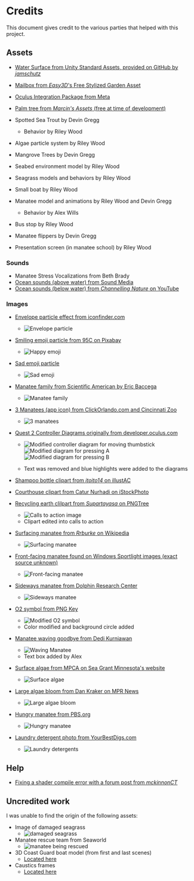 # Credits
This document gives credit to the various parties that helped with this project.

## Assets
- [Water Surface from Unity Standard Assets, provided on GitHub by *jamschutz*](https://github.com/jamschutz/Unity-Standard-Assets)

- [Mailbox from *Easy3D*'s Free Stylized Garden Asset](https://assetstore.unity.com/packages/3d/props/exterior/free-stylized-garden-asset-145896)

- [Oculus Integration Package from Meta](https://developer.oculus.com/downloads/package/unity-integration/50.0)

- [Palm tree from *Marcin's Assets* (free at time of development)](https://assetstore.unity.com/packages/3d/vegetation/trees/palm-tree-123890)



- Spotted Sea Trout by Devin Gregg
    - Behavior by Riley Wood
- Algae particle system by Riley Wood
- Mangrove Trees by Devin Gregg
- Seabed environment model by Riley Wood
- Seagrass models and behaviors by Riley Wood
- Small boat by Riley Wood
- Manatee model and animations by Riley Wood and Devin Gregg
    - Behavior by Alex Wills
- Bus stop by Riley Wood
- Manatee flippers by Devin Gregg
- Presentation screen (in manatee school) by Riley Wood


### Sounds
- Manatee Stress Vocalizations from Beth Brady
- [Ocean sounds (above water) from Sound Media](https://sonichits.com/video/Sound_Media/The_Sound_Of_Ocean_Sea_Waves_%26_Birds_-_2_Hours_Of_Relaxation?track=1)
- [Ocean sounds (below water) from *Channelling Nature* on YouTube](https://www.youtube.com/watch?v=p7oVVBW_BHw)

### Images
- [Envelope particle effect from iconfinder.com](https://www.iconfinder.com/icons/7043297/heart_mail_envelope_email_love_icon)
    - ![Envelope particle](../Dumpling%20Manatee%20Simulation/Assets/Particles/Mail%20icon.png)
- [Smiling emoji particle from 95C on Pixabay](https://pixabay.com/vectors/smile-emoji-happy-happiness-5865208/)
    - ![Happy emoji](../Dumpling%20Manatee%20Simulation/Assets/Particles/Happy%20Emoji%20[Download%20iPhone%20Emojis].png)
- [Sad emoji particle](https://stock.adobe.com/images/emoji-yellow-disappointed-upset-face-and-closing-eyes-icon/175292834)
    - ![Sad emoji](../Dumpling%20Manatee%20Simulation/Assets/Particles/Sad%20Face%20Emoji.png)
- [Manatee family from Scientific American by Eric Baccega](https://www.scientificamerican.com/article/french-zoo-offers-rare-look-at-baby-manatee/)
    - ![Manatee family](../Dumpling%20Manatee%20Simulation/Assets/Sprites/0C1CC66D-4C4C-4D31-959CF5FD37FBA528_source.jpg)
- [3 Manatees (app icon) from ClickOrlando.com and Cincinnati Zoo](https://www.clickorlando.com/theme-parks/2022/09/22/swimshady-and-2-other-manatees-returning-to-central-florida/#//)
    - ![3 manatees](../Dumpling%20Manatee%20Simulation/Assets/Sprites/app%20icon.png)
- [Quest 2 Controller Diagrams originally from developer.oculus.com](https://www.researchgate.net/figure/Unitys-Oculus-Touch-Controllers-mapping-source-developeroculuscom_fig2_366732952)
    - ![Modified controller diagram for moving thumbstick](../Dumpling%20Manatee%20Simulation/Assets/Sprites/Controller%20Thumbstick.png)
![Modified diagram for pressing A](../Dumpling%20Manatee%20Simulation/Assets/Sprites/Press%20A.png)
![Modified diagram for pressing B](../Dumpling%20Manatee%20Simulation/Assets/Sprites/Press%20B.png)

    - Text was removed and blue highlights were added to the diagrams

- [Shampoo bottle clipart from *itoito14* on illustAC](https://en.ac-illust.com/clip-art/22945986/shampoo-bottle)
- [Courthouse clipart from Catur Nurhadi on iStockPhoto](https://www.istockphoto.com/vector/courthouse-icon-flat-vector-template-design-trendy-gm1222068323-358472805)
- [Recycling earth clilpart from *Supartayasa* on PNGTree](https://pngtree.com/freepng/earth-recycle-design_7152478.html)
    - ![Calls to action image](../Dumpling%20Manatee%20Simulation/Assets/Sprites/environmental%20action.png)
    - Clipart edited into calls to action
- [Surfacing manatee from *Rrburke* on Wikipedia](https://en.m.wikipedia.org/wiki/File:Florida_Manatee_FWS_20.jpg)
    - ![Surfacing manatee](../Dumpling%20Manatee%20Simulation/Assets/Sprites/manatee.jpg)
- [Front-facing manatee found on Windows Sportlight images (exact source unknown)](https://windows10spotlight.com/images/33547)
    - ![Front-facing manatee](../Dumpling%20Manatee%20Simulation/Assets/Sprites/manatee-1600.jpg)
- [Sideways manatee from Dolphin Research Center](https://dolphins.org/manatee_info)
    - ![Sideways manatee](../Dumpling%20Manatee%20Simulation/Assets/Sprites/manateefacts_3.jpg)
- [O2 symbol from PNG Key](https://www.pngkey.com/maxpic/u2t4t4u2a9e6a9t4/)
    - ![Modified O2 symbol](../Dumpling%20Manatee%20Simulation/Assets/Sprites/Oxygen%20Icon.png)
    - Color modified and background circle added

- [Manatee waving goodbye from Dedi Kurniawan](https://www.alamy.com/cartoon-seal-waving-hand-image355166124.html)
    - ![Waving Manatee](../Dumpling%20Manatee%20Simulation/Assets/Sprites/Waving%20manatee.png)
    - Text box added by Alex

- [Surface algae from MPCA on Sea Grant Minnesota's website](https://seagrant.umn.edu/events/practical-water-wisdom-blue-green-algae)
    - ![Surface algae](../Dumpling%20Manatee%20Simulation/Assets/Sprites/ManateeSchool/Alge.jpg)

- [Large algae bloom from Dan Kraker on MPR News](https://www.mprnews.org/story/2021/06/19/hot-weather-fuels-early-algae-blooms-on-minnesota-lakes)
    - ![Large algae bloom](../Dumpling%20Manatee%20Simulation/Assets/Sprites/ManateeSchool/Alge2.jpg)

- [Hungry manatee from PBS.org](https://www.pbs.org/wnet/nature/blog/manatee-fact-sheet/)
    - ![Hungry manatee](../Dumpling%20Manatee%20Simulation/Assets/Sprites/ManateeSchool/hungry%20manatee.jpg)

- [Laundry detergent photo from YourBestDigs.com](https://www.yourbestdigs.com/reviews/best-laundry-detergent/)
    - ![Laundry detergents](../Dumpling%20Manatee%20Simulation/Assets/Sprites/ManateeSchool/Soaps.jpg)

## Help
- [Fixing a shader compile error with a forum post from *mckinnonCT*](https://answers.unity.com/questions/1529224/opengles3-fails-to-compile-shaders-hiddenpost-fx-f.html)


## Uncredited work
I was unable to find the origin of the following assets:
- Image of damaged seagrass
    - ![damaged seagrass](../Dumpling%20Manatee%20Simulation/Assets/Sprites/ManateeSchool/DamagedSeaGrass.jpg)
- Manatee rescue team from Seaworld
    - ![manatee being rescued](../Dumpling%20Manatee%20Simulation/Assets/Sprites/ManateeSchool/Manatee%20Rescue.jpg)
- 3D Coast Guard boat model (from first and last scenes)
    - [Located here](../Dumpling%20Manatee%20Simulation/Assets/Models/Boat/)
- Caustics frames
    - [Located here](../Dumpling%20Manatee%20Simulation/Assets/Resources/Caustics/)